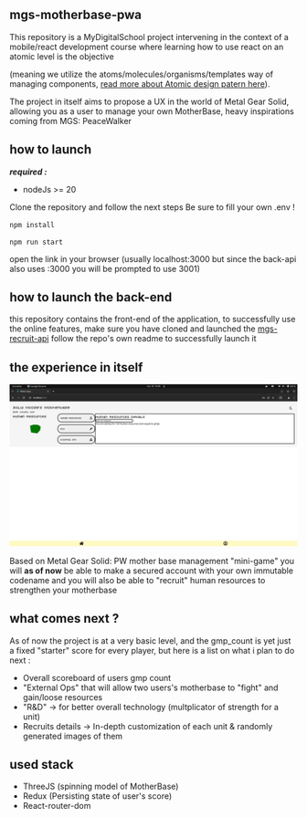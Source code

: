 ## mgs-motherbase-pwa

This repository is a MyDigitalSchool project intervening in the context of a mobile/react development course where learning how to use react on an atomic level is the objective

(meaning we utilize the atoms/molecules/organisms/templates way of managing components, [read more about Atomic design patern here](https://medium.com/@janelle.wg/atomic-design-pattern-how-to-structure-your-react-application-2bb4d9ca5f97)).

The project in itself aims to propose a UX in the world of Metal Gear Solid, allowing you as a user to manage your own MotherBase, heavy inspirations coming from MGS: PeaceWalker

## how to launch

**_required :_**

- nodeJs >= 20

Clone the repository and follow the next steps
Be sure to fill your own .env !

```
npm install
```

```
npm run start
```

open the link in your browser (usually localhost:3000 but since the back-api also uses :3000 you will be prompted to use 3001)

## how to launch the back-end

this repository contains the front-end of the application, to successfully use the online features, make sure you have cloned and launched the [mgs-recruit-api](https://github.com/Guigzouz/mgs-recruit-api) follow the repo's own readme to successfully launch it

## the experience in itself

![screenshot](image.png)

Based on Metal Gear Solid: PW mother base management "mini-game" you will **as of now** be able to make a secured account with your own immutable codename and you will also be able to "recruit" human resources to strengthen your motherbase

## what comes next ?

As of now the project is at a very basic level, and the gmp_count is yet just a fixed "starter" score for every player, but here is a list on what i plan to do next :

- Overall scoreboard of users gmp count
- "External Ops" that will allow two users's motherbase to "fight" and gain/loose resources
- "R&D" -> for better overall technology (multplicator of strength for a unit)
- Recruits details -> In-depth customization of each unit & randomly generated images of them

## used stack

- ThreeJS (spinning model of MotherBase)
- Redux (Persisting state of user's score)
- React-router-dom
